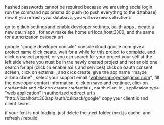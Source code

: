 hashed passwords cannot be required because we are using social login
run the command npx prisma db push (to push everything to the database)
now if you refresh your database, you will see new collections

go to github settings and enable developer settings, oauth apps , create a new oauth app ,
for now make the home url localhost:3000, and the same for authorization callback url

google "google developer console"
console.cloud.google.com
give a project name
click create, wait for a while for this project to complete, and click on select project, or you can search for your project your self at the left side where you must be in the newly created project and not an old one
search for api (click on enable api s and services)
click on oauth consent screen, click on external , and click create,
give the app name "maybe airbnb clone" , select your support email "wabisernprojects@gmail.com", fill the developer contact information, click on save and continue,
click on credentials and click on create credentials , oauth client id , application type "web application"
in authorized redirect uri s "http://localhost:300/api/auth/callback/google"
copy your client id and client secret

if your font is not loading, just delete the .next folder (next.js cache) and refresh / rebuild
